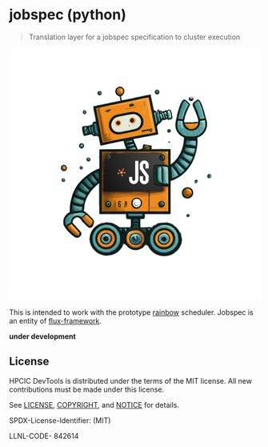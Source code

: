 # jobspec (python)

> Translation layer for a jobspec specification to cluster execution

![img/jobspec-bot.png](img/jobspec-bot.png)

This is intended to work with the prototype [rainbow](https://github.com/converged-computing/rainbow) scheduler.
Jobspec is an entity of [flux-framework](https://flux-framework.org).

**under development**

## License

HPCIC DevTools is distributed under the terms of the MIT license.
All new contributions must be made under this license.

See [LICENSE](https://github.com/converged-computing/cloud-select/blob/main/LICENSE),
[COPYRIGHT](https://github.com/converged-computing/cloud-select/blob/main/COPYRIGHT), and
[NOTICE](https://github.com/converged-computing/cloud-select/blob/main/NOTICE) for details.

SPDX-License-Identifier: (MIT)

LLNL-CODE- 842614
